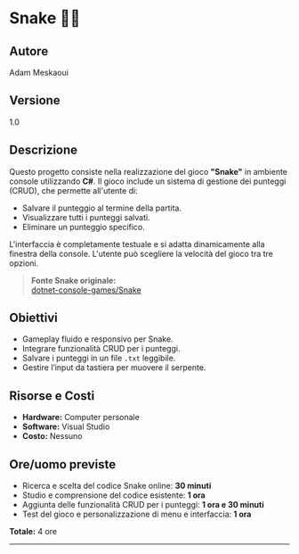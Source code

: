 # Snake 🐍🍎

## Autore
Adam Meskaoui

## Versione
1.0

## Descrizione

Questo progetto consiste nella realizzazione del gioco **"Snake"** in ambiente console utilizzando **C#**. Il gioco include un sistema di gestione dei punteggi (CRUD), che permette all'utente di:

- Salvare il punteggio al termine della partita.
- Visualizzare tutti i punteggi salvati.
- Eliminare un punteggio specifico.

L'interfaccia è completamente testuale e si adatta dinamicamente alla finestra della console. L'utente può scegliere la velocità del gioco tra tre opzioni.

> **Fonte Snake originale:**  
> [dotnet-console-games/Snake](https://github.com/dotnet/dotnet-console-games)

## Obiettivi

- Gameplay fluido e responsivo per Snake.
- Integrare funzionalità CRUD per i punteggi.
- Salvare i punteggi in un file `.txt` leggibile.
- Gestire l’input da tastiera per muovere il serpente.

## Risorse e Costi

- **Hardware:** Computer personale
- **Software:** Visual Studio
- **Costo:** Nessuno

## Ore/uomo previste

- Ricerca e scelta del codice Snake online: **30 minuti**
- Studio e comprensione del codice esistente: **1 ora**
- Aggiunta delle funzionalità CRUD per i punteggi: **1 ora e 30 minuti**
- Test del gioco e personalizzazione di menu e interfaccia: **1 ora**

**Totale:** 4 ore

---

